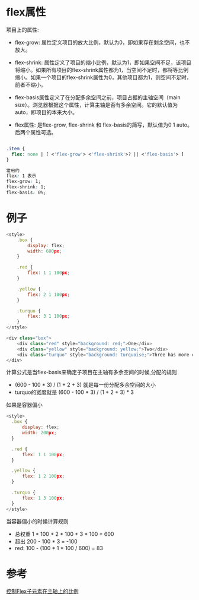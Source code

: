 # flex属性

项目上的属性:

- flex-grow: 属性定义项目的放大比例，默认为0，即如果存在剩余空间，也不放大。
- flex-shrink: 属性定义了项目的缩小比例，默认为1，即如果空间不足，该项目将缩小。如果所有项目的flex-shrink属性都为1，当空间不足时，都将等比例缩小。如果一个项目的flex-shrink属性为0，其他项目都为1，则空间不足时，前者不缩小。
- flex-basis属性定义了在分配多余空间之前，项目占据的主轴空间（main size）。浏览器根据这个属性，计算主轴是否有多余空间。它的默认值为auto，即项目的本来大小。

- flex属性: 是flex-grow, flex-shrink 和 flex-basis的简写，默认值为0 1 auto。后两个属性可选。
```css

.item {
  flex: none | [ <'flex-grow'> <'flex-shrink'>? || <'flex-basis'> ]
}

常用的
flex: 1 表示
flex-grow: 1;
flex-shrink: 1;
flex-basis: 0%;

```

# 例子
```js
<style>
    .box {
        display: flex;
        width: 600px;
    }

    .red {
        flex: 1 1 100px;
    }

    .yellow {
        flex: 2 1 100px;
    }

    .turquo {
        flex: 3 1 100px;
    }
</style>

<div class="box">
    <div class="red" style="background: red;">One</div>
    <div class="yellow" style="background: yellow;">Two</div>
    <div class="turquo" style="background: turquoise;">Three has more content</div>
</div>
```

计算公式是当flex-basis来确定子项目在主轴有多余空间的时候,分配的规则

- (600 - 100 * 3) / (1 + 2 + 3) 就是每一份分配多余空间的大小
- turquo的宽度就是 (600 - 100 * 3) / (1 + 2 + 3) * 3

如果是容器偏小

```js
<style>
  .box {
      display: flex;
      width: 200px;
  }

  .red {
      flex: 1 1 100px;
  }

  .yellow {
      flex: 1 2 100px;
  }

  .turquo {
      flex: 1 3 100px;
  }
</style>
```

当容器偏小的时候计算规则
- 总权重 1 * 100 + 2 * 100 + 3 * 100 = 600
- 超出 200 - 100 * 3 = -100
- red: 100 - (100 * 1 * 100 / 600) = 83

# 参考
[控制Flex子元素在主轴上的比例](https://developer.mozilla.org/zh-CN/docs/Web/CSS/CSS_Flexible_Box_Layout/Controlling_Ratios_of_Flex_Items_Along_the_Main_Ax)